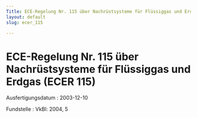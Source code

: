 ```yaml
---
Title: ECE-Regelung Nr. 115 über Nachrüstsysteme für Flüssiggas und Erdgas
layout: default
slug: ecer_115

---
```


# ECE-Regelung Nr. 115 über Nachrüstsysteme für Flüssiggas und Erdgas (ECER 115)

Ausfertigungsdatum
:   2003-12-10

Fundstelle
:   VkBl: 2004, 5

